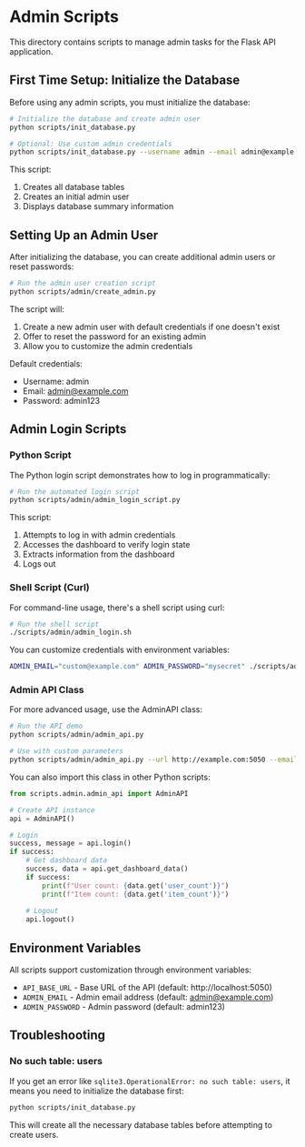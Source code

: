 # Admin Scripts

This directory contains scripts to manage admin tasks for the Flask API application.

## First Time Setup: Initialize the Database

Before using any admin scripts, you must initialize the database:

```bash
# Initialize the database and create admin user
python scripts/init_database.py

# Optional: Use custom admin credentials
python scripts/init_database.py --username admin --email admin@example.com --password strongpassword
```

This script:
1. Creates all database tables
2. Creates an initial admin user
3. Displays database summary information

## Setting Up an Admin User

After initializing the database, you can create additional admin users or reset passwords:

```bash
# Run the admin user creation script
python scripts/admin/create_admin.py
```

The script will:
1. Create a new admin user with default credentials if one doesn't exist
2. Offer to reset the password for an existing admin
3. Allow you to customize the admin credentials

Default credentials:
- Username: admin
- Email: admin@example.com
- Password: admin123

## Admin Login Scripts

### Python Script

The Python login script demonstrates how to log in programmatically:

```bash
# Run the automated login script
python scripts/admin/admin_login_script.py
```

This script:
1. Attempts to log in with admin credentials
2. Accesses the dashboard to verify login state
3. Extracts information from the dashboard
4. Logs out

### Shell Script (Curl)

For command-line usage, there's a shell script using curl:

```bash
# Run the shell script
./scripts/admin/admin_login.sh
```

You can customize credentials with environment variables:

```bash
ADMIN_EMAIL="custom@example.com" ADMIN_PASSWORD="mysecret" ./scripts/admin/admin_login.sh
```

### Admin API Class

For more advanced usage, use the AdminAPI class:

```bash
# Run the API demo
python scripts/admin/admin_api.py

# Use with custom parameters
python scripts/admin/admin_api.py --url http://example.com:5050 --email admin@example.com --password secretpassword
```

You can also import this class in other Python scripts:

```python
from scripts.admin.admin_api import AdminAPI

# Create API instance
api = AdminAPI()

# Login
success, message = api.login()
if success:
    # Get dashboard data
    success, data = api.get_dashboard_data()
    if success:
        print(f"User count: {data.get('user_count')}")
        print(f"Item count: {data.get('item_count')}")
    
    # Logout
    api.logout()
```

## Environment Variables

All scripts support customization through environment variables:

- `API_BASE_URL` - Base URL of the API (default: http://localhost:5050)
- `ADMIN_EMAIL` - Admin email address (default: admin@example.com)
- `ADMIN_PASSWORD` - Admin password (default: admin123)

## Troubleshooting

### No such table: users

If you get an error like `sqlite3.OperationalError: no such table: users`, it means you need to initialize the database first:

```bash
python scripts/init_database.py
```

This will create all the necessary database tables before attempting to create users. 